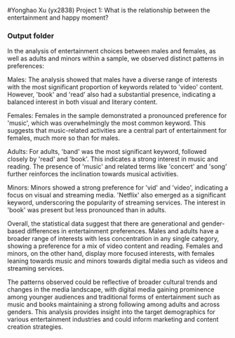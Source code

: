 #Yonghao Xu (yx2838) Project 1: What is the relationship between the entertainment and happy moment?
### Output folder

In the analysis of entertainment choices between males and females, as well as adults and minors within a sample, we observed distinct patterns in preferences:

Males: The analysis showed that males have a diverse range of interests with the most significant proportion of keywords related to 'video' content. However, 'book' and 'read' also had a substantial presence, indicating a balanced interest in both visual and literary content.

Females: Females in the sample demonstrated a pronounced preference for 'music', which was overwhelmingly the most common keyword. This suggests that music-related activities are a central part of entertainment for females, much more so than for males.

Adults: For adults, 'band' was the most significant keyword, followed closely by 'read' and 'book'. This indicates a strong interest in music and reading. The presence of 'music' and related terms like 'concert' and 'song' further reinforces the inclination towards musical activities.

Minors: Minors showed a strong preference for 'vid' and 'video', indicating a focus on visual and streaming media. 'Netflix' also emerged as a significant keyword, underscoring the popularity of streaming services. The interest in 'book' was present but less pronounced than in adults.

Overall, the statistical data suggest that there are generational and gender-based differences in entertainment preferences. Males and adults have a broader range of interests with less concentration in any single category, showing a preference for a mix of video content and reading. Females and minors, on the other hand, display more focused interests, with females leaning towards music and minors towards digital media such as videos and streaming services.

The patterns observed could be reflective of broader cultural trends and changes in the media landscape, with digital media gaining prominence among younger audiences and traditional forms of entertainment such as music and books maintaining a strong following among adults and across genders. This analysis provides insight into the target demographics for various entertainment industries and could inform marketing and content creation strategies.


